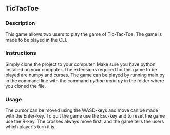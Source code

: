 ## TicTacToe

### Description
This game allows two users to play the game of Tic-Tac-Toe. The game is made to be played in the CLI. 

### Instructions
Simply clone the project to your computer. Make sure you have python installed on your computer.
The extensions required for this game to be played are numpy and curses.
The game can be played by running main.py in the command line with the command *python main.py* in the folder where you cloned the file.

### Usage
The cursor can be moved using the WASD-keys and move can be made with the Enter-key. To quit the game use the Esc-key and to reset the game use the R-key.
The crosses always move first, and the game tells the users which player's turn it is.
